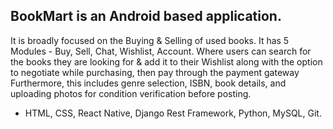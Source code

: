

## BookMart is an Android based application. 

It is broadly focused on the Buying & Selling of used books. 
It has 5 Modules - Buy, Sell, Chat, Wishlist, Account. 
Where users can search for the books they are looking for & add it to their 
Wishlist along with the option to negotiate while purchasing, then pay through 
the payment gateway Furthermore, this includes genre selection, ISBN, book 
details, and uploading photos for condition verification before posting. 
- HTML, CSS, React Native, Django Rest Framework, Python, MySQL, Git. 

